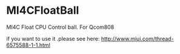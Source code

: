 # MI4CFloatBall
MI4C Float CPU Control ball. For Qcom808

if you want to use it .please see here:
http://www.miui.com/thread-6575588-1-1.html
